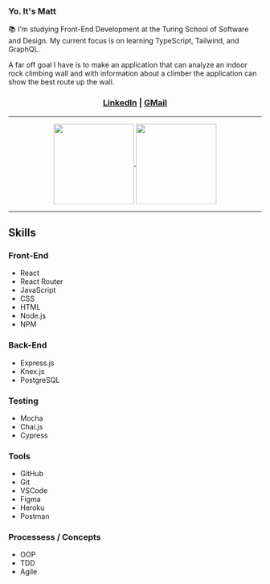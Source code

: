 ### Yo. It's Matt

📚 I'm studying Front-End Development at the Turing School of Software and Design. My current focus is on learning TypeScript, Tailwind, and GraphQL.

A far off goal I have is to make an application that can analyze an indoor rock climbing wall and with information about a climber the application can show the best route up the wall.

<h3 align="center"><a href="https://linkedin.com/in/matthew-press-813961246/">LinkedIn</a> | <a href="mailto:press.matt14@gmail.com">GMail</a></h3>

<hr />

<div align="center">
  <a href="https://github.com/MatthewPress/github-readme-stats">
    <img align="center" height="160em" src="https://github-readme-stats.vercel.app/api?username=MatthewPress&show_icons=true&theme=outrun" />
  </a>
  <a href="https://github.com/MatthewPress/github-readme-stats">
    <img align="center" height="160em" src="https://github-readme-stats.vercel.app/api/top-langs/?username=MatthewPress&layout=compact&theme=outrun" />
  </a>
</div>

<hr />

## Skills

### Front-End

* React
* React Router
* JavaScript
* CSS
* HTML
* Node.js
* NPM

### Back-End

* Express.js
* Knex.js
* PostgreSQL

### Testing

* Mocha
* Chai.js
* Cypress

### Tools

* GitHub
* Git
* VSCode
* Figma
* Heroku
* Postman

### Processess / Concepts

* OOP
* TDD
* Agile
